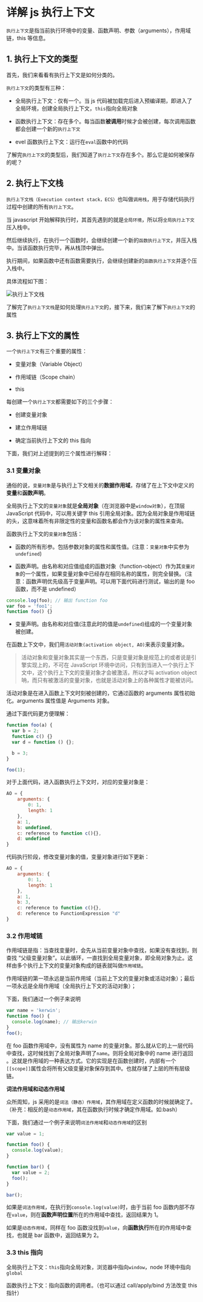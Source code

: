 # 详解 js 执行上下文

`执行上下文`是指当前执行环境中的变量、函数声明、参数（arguments），作用域链，this 等信息。

## 1. 执行上下文的类型

首先，我们来看看有执行上下文是如何分类的。

`执行上下文`的类型有三种：

- 全局执行上下文：仅有一个。当 js 代码被加载完后进入预编译期，即进入了全局环境，创建全局执行上下文，`this`指向全局对象

- 函数执行上下文：存在多个。每当函数**被调用**时候才会被创建，每次调用函数都会创建一个新的`执行上下文`

- evel 函数执行上下文：运行在`eval`函数中的代码

了解完`执行上下文`的类型后，我们知道了`执行上下文`存在多个。那么它是如何被保存的呢？

## 2. 执行上下文栈

`执行上下文栈（Execution context stack，ECS）`也叫做`调用栈`，用于存储代码执行过程中创建的所有`执行上下文`。

当 javascript 开始解释执行时，其首先遇到的就是`全局环境`，所以将`全局执行上下文`压入栈中。

然后继续执行，在执行一个函数时，会继续创建一个新的`函数执行上下文`，并压入栈中。当该函数执行完毕，再从栈顶中弹出。

执行期间，如果函数中还有函数需要执行，会继续创建新的`函数执行上下文`并逐个压入栈中。

具体流程如下图：

![执行上下文栈](https://raw.githubusercontent.com/kerwin-ly/Blog/master/assets/imgs/js/context-stack.jpeg)

了解完了`执行上下文栈`是如何处理`执行上下文`的，接下来，我们来了解下`执行上下文`的属性

## 3. 执行上下文的属性

一个`执行上下文`有三个重要的属性：

- 变量对象（Variable Object）

- 作用域链（Scope chain）

- this

每创建一个`执行上下文`都需要如下的三个步骤：

- 创建变量对象

- 建立作用域链

- 确定当前执行上下文的 this 指向

下面，我们对上述提到的三个属性进行解释：

### 3.1 变量对象

通俗的说，`变量对象`是与执行上下文相关的**数据作用域**，存储了在上下文中定义的**变量**和**函数声明**。

全局执行上下文的`变量对象`就是**全局对象**（在浏览器中是`window对象`），在顶层 JavaScript 代码中，可以用关键字 this 引用全局对象。因为全局对象是作用域链的头，这意味着所有非限定性的变量和函数名都会作为该对象的属性来查询。

函数执行上下文的`变量对象`包括：

- 函数的所有形参。包括参数对象的属性和属性值。(注意：`变量对象`中实参为`undefined`)

- 函数声明。由名称和对应值组成的函数对象（function-object）作为其`变量对象`的一个属性，如果变量对象中已经存在相同名称的属性，则完全替换。（注意：函数声明优先级高于变量声明。可以用下面代码进行测试，输出的是 foo 函数，而不是 undefined）

```js
console.log(foo); // 输出 function foo
var foo = 'foo1';
function foo() {}
```

- 变量声明。由名称和对应值(注意此时的值是`undefined`)组成的一个变量对象被创建。

在函数上下文中，我们用`活动对象(activation object, AO)`来表示变量对象。

> 活动对象和变量对象其实是一个东西，只是变量对象是规范上的或者说是引擎实现上的，不可在 JavaScript 环境中访问，只有到当进入一个执行上下文中，这个执行上下文的变量对象才会被激活，所以才叫 activation object 呐，而只有被激活的变量对象，也就是活动对象上的各种属性才能被访问。

活动对象是在进入函数上下文时刻被创建的，它通过函数的 arguments 属性初始化。arguments 属性值是 Arguments 对象。

通过下面代码更方便理解：

```js
function foo(a) {
  var b = 2;
  function c() {}
  var d = function () {};

  b = 3;
}

foo(1);
```

对于上面代码，进入函数执行上下文时，对应的变量对象是：

```js
AO = {
    arguments: {
        0: 1,
        length: 1
    },
    a: 1,
    b: undefined,
    c: reference to function c(){},
    d: undefined
}
```

代码执行阶段，修改变量对象的值，变量对象进行如下更新：

```js
AO = {
    arguments: {
        0: 1,
        length: 1
    },
    a: 1,
    b: 3,
    c: reference to function c(){},
    d: reference to FunctionExpression "d"
}
```

### 3.2 作用域链

作用域链是指：当查找变量时，会先从当前变量对象中查找，如果没有查找到，则查找 “父级变量对象”。以此循环，一直找到全局变量对象，即全局对象为止。这样由多个执行上下文的变量对象构成的链表就叫做`作用域链`。

作用域链的第一项永远是当前作用域（当前上下文的变量对象或活动对象）；最后一项永远是全局作用域（全局执行上下文的活动对象）；

下面，我们通过一个例子来说明

```js
var name = 'kerwin';
function foo() {
  console.log(name); // 输出kerwin
}
foo();
```

在 foo 函数作用域中，没有属性为 name 的变量对象。那么就从它的上一层代码中查找，这时候找到了全局对象声明了`name`。则将全局对象中的 name 进行返回 。这就是作用域的一种表达方式。它的实现是在函数创建时，内部有一个`[[scope]]`属性会将所有父级变量对象保存到其中。也就存储了上层的所有层级链。

**词法作用域和动态作用域**

众所周知，js 采用的是`词法（静态）作用域`，其作用域在定义函数的时候就确定了。（补充：相反的是`动态作用域`，其在函数执行时候才确定作用域。如:bash）

下面，我们通过一个例子来说明`词法作用域`和`动态作用域`的区别

```js
var value = 1;

function foo() {
  console.log(value);
}

function bar() {
  var value = 2;
  foo();
}

bar();
```

如果是`词法作用域`，在执行到`console.log(value)`时，由于当前 foo 函数内部不存在`value`，则在**函数声明位置**所在的作用域中查找，返回结果为 1。

如果是`动态作用域`，同样在 foo 函数没找到`value`，向**函数执行**所在的作用域中查找，也就是 bar 函数中，返回结果为 2。

### 3.3 this 指向

全局执行上下文：`this`指向全局对象，浏览器中指向`window`，node 环境中指向`global`

函数执行上下文：指向函数的调用者。（也可以通过 call/apply/bind 方法改变 this 指针）
